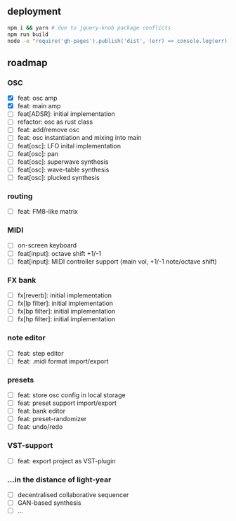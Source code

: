 ## deployment

```bash
npm i && yarn # due to jquery-knob package conflicts
npm run build
node -e "require('gh-pages').publish('dist', (err) => console.log(err))"
```

## roadmap

### OSC

- [x] feat: osc amp
- [x] feat: main amp
- [ ] feat[ADSR]: initial implementation
- [ ] refactor: osc as rust class
- [ ] feat: add/remove osc
- [ ] feat: osc instantiation and mixing into main
- [ ] feat[osc]: LFO inital implementation
- [ ] feat[osc]: pan
- [ ] feat[osc]: superwave synthesis
- [ ] feat[osc]: wave-table synthesis
- [ ] feat[osc]: plucked synthesis

### routing

- [ ] feat: FM8-like matrix

### MIDI

- [ ] on-screen keyboard
- [ ] feat[input]: octave shift +1/-1
- [ ] feat[input]: MIDI controller support (main vol, +1/-1 note/octave shift)

### FX bank

- [ ] fx[reverb]: initial implementation
- [ ] fx[lp filter]: initial implementation
- [ ] fx[bp filter]: initial implementation
- [ ] fx[hp filter]: initial implementation

### note editor

- [ ] feat: step editor
- [ ] feat: .midi format import/export

### presets

- [ ] feat: store osc config in local storage
- [ ] feat: preset support import/export
- [ ] feat: bank editor
- [ ] feat: preset-randomizer
- [ ] feat: undo/redo

### VST-support

- [ ] feat: export project as VST-plugin

### …in the distance of light-year

- [ ] decentralised collaborative sequencer
- [ ] GAN-based synthesis
- [ ] …
